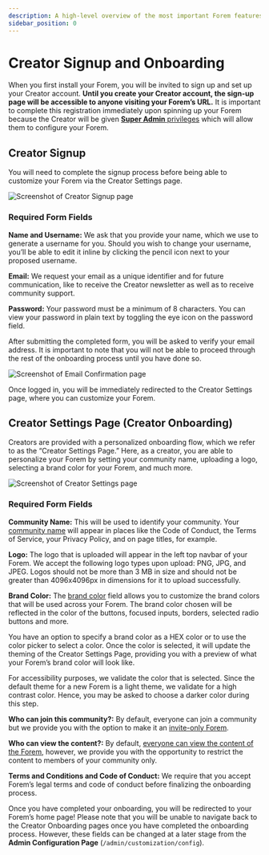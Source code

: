 ```yaml
---
description: A high-level overview of the most important Forem features.
sidebar_position: 0
---
```


# Creator Signup and Onboarding

When you first install your Forem, you will be invited to sign up and set up your Creator account. **Until you create your Creator account, the sign-up page will be accessible to anyone visiting your Forem’s URL.** It is important to complete this registration immediately upon spinning up your Forem because the Creator will be given [**Super Admin** privileges](https://admin.forem.com/docs/forem-basics/user-roles#super-admin) which will allow them to configure your Forem.

## Creator Signup

You will need to complete the signup process before being able to customize your Forem via the Creator Settings page.

![Screenshot of Creator Signup page](https://raw.githubusercontent.com/forem/admin-docs/main/static/img/creatorSignupPage.png)

### Required Form Fields

**Name and Username:** We ask that you provide your name, which we use to generate a username for you. Should you wish to change your username, you’ll be able to edit it inline by clicking the pencil icon next to your proposed username.

**Email:** We request your email as a unique identifier and for future communication, like to receive the Creator newsletter as well as to receive community support.

**Password:** Your password must be a minimum of 8 characters. You can view your password in plain text by toggling the eye icon on the password field.
 
After submitting the completed form, you will be asked to verify your email address. It is important to note that you will not be able to proceed through the rest of the onboarding process until you have done so.
 
![Screenshot of Email Confirmation page](https://raw.githubusercontent.com/forem/admin-docs/main/static/img/creatorEmailConfirmation.png)
 
Once logged in, you will be immediately redirected to the Creator Settings page, where you can customize your Forem.
 
## Creator Settings Page (Creator Onboarding)

Creators are provided with a personalized onboarding flow, which we refer to as the “Creator Settings Page.” Here, as a creator, you are able to personalize your Forem by setting your community name, uploading a logo, selecting a brand color for your Forem, and much more.
 
![Screenshot of Creator Settings page](https://raw.githubusercontent.com/forem/admin-docs/main/static/img/creatorSettingsPage.png)
 
### Required Form Fields

**Community Name:** This will be used to identify your community. Your [community name](https://admin.forem.com/docs/advanced-customization/config/community-content#community-name) will appear in places like the Code of Conduct, the Terms of Service, your Privacy Policy, and on page titles, for example. 

**Logo:** The logo that is uploaded will appear in the left top navbar of your Forem. We accept the following logo types upon upload: PNG, JPG, and JPEG. Logos should not be more than 3 MB in size and should not be greater than 4096x4096px in dimensions for it to upload successfully.

**Brand Color:** The [brand color](https://admin.forem.com/docs/advanced-customization/config/user-experience-and-brand#primary-brand-color-hex) field allows you to customize the brand colors that will be used across your Forem. The brand color chosen will be reflected in the color of the buttons, focused inputs, borders, selected radio buttons and more. 
 
You have an option to specify a brand color as a HEX color or to use the color picker to select a color. Once the color is selected, it will update the theming of the Creator Settings Page, providing you with a preview of what your Forem’s brand color will look like.
 
For accessibility purposes, we validate the color that is selected. Since the default theme for a new Forem is a light theme, we validate for a high contrast color. Hence, you may be asked to choose a darker color during this step.
 
**Who can join this community?:** By default, everyone can join a community but we provide you with the option to make it an [invite-only Forem](https://admin.forem.com/docs/advanced-customization/config/authentication#invite-only-mode).
 
**Who can view the content?:** By default, [everyone can view the content of the Forem](https://admin.forem.com/docs/advanced-customization/config/user-experience-and-brand#public), however, we provide you with the opportunity to restrict the content to members of your community only.
 
**Terms and Conditions and Code of Conduct:** We require that you accept Forem’s legal terms and code of conduct before finalizing the onboarding process.
 
Once you have completed your onboarding, you will be redirected to your Forem’s home page! Please note that you will be unable to navigate back to the Creator Onboarding pages once you have completed the onboarding process. However, these fields can be changed at a later stage from the **Admin Configuration Page** (`/admin/customization/config`).

